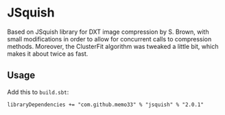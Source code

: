JSquish
=======

Based on JSquish library for DXT image compression by S. Brown, with small
modifications in order to allow for concurrent calls to compression methods.
Moreover, the ClusterFit algorithm was tweaked a little bit, which makes it
about twice as fast.

Usage
-----

Add this to `build.sbt`:

    libraryDependencies += "com.github.memo33" % "jsquish" % "2.0.1"
